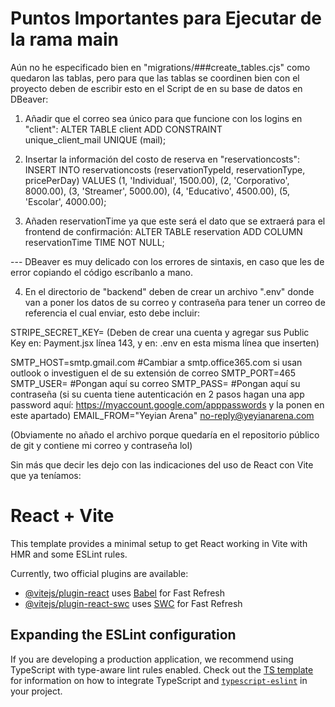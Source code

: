 # Puntos Importantes para Ejecutar de la rama main
Aún no he especificado bien en "migrations/###create_tables.cjs" como quedaron las tablas, pero para que las tablas se coordinen bien con el proyecto deben de escribir esto en el Script de <arenareservations> en su base de datos en DBeaver:
1. Añadir que el correo sea único para que funcione con los logins en "client":
ALTER TABLE client
ADD CONSTRAINT unique_client_mail UNIQUE (mail);

2. Insertar la información del costo de reserva en "reservationcosts":
INSERT INTO reservationcosts (reservationTypeId, reservationType, pricePerDay) VALUES
  (1, 'Individual', 1500.00),
  (2, 'Corporativo', 8000.00),
  (3, 'Streamer', 5000.00),
  (4, 'Educativo', 4500.00),
  (5, 'Escolar', 4000.00);

3. Añaden reservationTime ya que este será el dato que se extraerá para el frontend de confirmación:
ALTER TABLE reservation
ADD COLUMN reservationTime TIME NOT NULL;

--- DBeaver es muy delicado con los errores de sintaxis, en caso que les de error copiando el código escríbanlo a mano.


4. En el directorio de "backend" deben de crear un archivo ".env" donde van a poner los datos de su correo y contraseña para tener un correo de referencia el cual enviar, esto debe incluir:

STRIPE_SECRET_KEY= (Deben de crear una cuenta y agregar sus Public Key en: Payment.jsx línea 143, y en: .env en esta misma línea que inserten)

SMTP_HOST=smtp.gmail.com #Cambiar a smtp.office365.com si usan outlook o investiguen el de su extensión de correo
SMTP_PORT=465
SMTP_USER= #Pongan aquí su correo
SMTP_PASS= #Pongan aquí su contraseña (si su cuenta tiene autenticación en 2 pasos hagan una app password aquí: https://myaccount.google.com/apppasswords y la ponen en este apartado)
EMAIL_FROM="Yeyian Arena" <no-reply@yeyianarena.com>

(Obviamente no añado el archivo porque quedaría en el repositorio público de git y contiene mi correo y contraseña lol)

Sin más que decir les dejo con las indicaciones del uso de React con Vite que ya teníamos:

# React + Vite

This template provides a minimal setup to get React working in Vite with HMR and some ESLint rules.

Currently, two official plugins are available:

- [@vitejs/plugin-react](https://github.com/vitejs/vite-plugin-react/blob/main/packages/plugin-react) uses [Babel](https://babeljs.io/) for Fast Refresh
- [@vitejs/plugin-react-swc](https://github.com/vitejs/vite-plugin-react/blob/main/packages/plugin-react-swc) uses [SWC](https://swc.rs/) for Fast Refresh

## Expanding the ESLint configuration

If you are developing a production application, we recommend using TypeScript with type-aware lint rules enabled. Check out the [TS template](https://github.com/vitejs/vite/tree/main/packages/create-vite/template-react-ts) for information on how to integrate TypeScript and [`typescript-eslint`](https://typescript-eslint.io) in your project.
